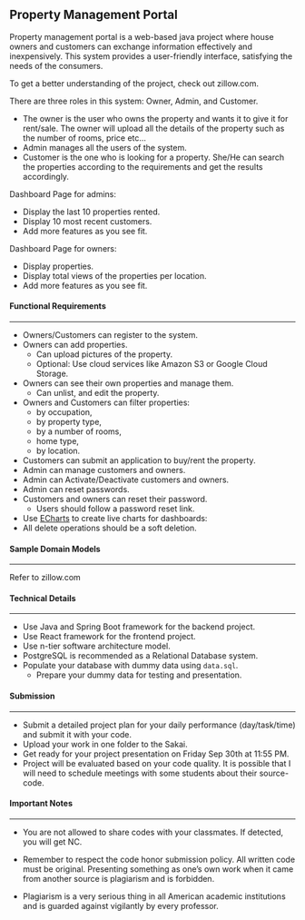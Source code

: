 
## Property Management Portal
 
Property management portal is a web-based java project where house owners and customers can exchange information effectively and inexpensively. This system provides a user-friendly interface, satisfying the needs of the consumers. 

To get a better understanding of the project, check out zillow.com.

There are three roles in this system: Owner, Admin, and Customer.  
 - The owner is the user who owns the property and wants it to give it for rent/sale. The owner will upload all the details of the property such as the number of rooms, price etc... 
 - Admin manages all the users of the system. 
 - Customer is the one who is looking for a property. She/He can search the properties according to the requirements and get the results accordingly.

Dashboard Page for admins:
- Display the last 10 properties rented.
- Display 10 most recent customers.
- Add more features as you see fit.

Dashboard Page for owners:
- Display properties.
- Display total views of the properties per location.
- Add more features as you see fit.

####  Functional  Requirements
--- 
* Owners/Customers can register to the system.
* Owners can add properties.
	* Can upload pictures of the property.
	* Optional: Use cloud services like Amazon S3 or Google Cloud Storage.
* Owners can see their own properties and manage them.
	* Can unlist, and edit the property.
* Owners and Customers can filter properties:
	* by occupation,
	* by property type,
	* by a number of rooms,
	* home type,
	* by location.
* Customers can submit an application to buy/rent the property.
* Admin can manage customers and owners.
*  Admin can Activate/Deactivate customers and owners.
* Admin can reset passwords.
* Customers and owners can reset their password.
	* Users should follow a password reset link.
* Use [ECharts](https://echarts.apache.org/en/index.html) to create live charts for dashboards:
*   All delete operations should be a soft deletion.

#### Sample Domain Models
---
Refer to zillow.com

#### Technical Details
---
* Use Java and Spring Boot framework for the backend project.
* Use React framework for the frontend project.
* Use n-tier software architecture model.
* PostgreSQL is recommended as a Relational Database system.
* Populate your database with dummy data using `data.sql`.
	* Prepare your dummy data for testing and presentation.

#### Submission
---
* Submit a detailed project plan for your daily performance (day/task/time) and submit it with your code.
* Upload your work in one folder to the Sakai.
* Get ready for your project presentation on Friday Sep 30th at 11:55 PM.
* Project will be evaluated based on your code quality. It is possible that I will need to schedule meetings with some students about their source-code.

#### Important Notes
---
 * You are not allowed to share codes with your classmates. If detected, you will get NC.
 
* Remember to respect the code honor submission policy. All written code must be original. Presenting something as one’s own work when it came from another source is plagiarism and is forbidden.
    
* Plagiarism is a very serious thing in all American academic institutions and is guarded against vigilantly by every professor.
 

